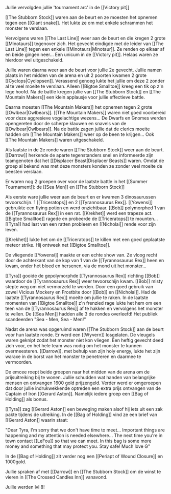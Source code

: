 Jullie vervolgden jullie 'tournament arc' in de [[Victory pit]]

[[The Stubborn Stock]] waren aan de beurt en ze moesten het opnemen tegen een [[Giant snake]]. Het lukte ze om met enkele schrammen het monster te verslaan.

Vervolgens waren [[The Last Line]] weer aan de beurt en die kregen 2 grote [[Minotaurs]] tegenover zich. Het gevecht eindigde met de leider van [[The Last Line]] tegen een enkele [[Minotaurs|Minotaur]]. Ze renden op elkaar af en beide gingen neer... Een unicum in de [[Victory pit]]. Helaas waren ze hierdoor wel uitgeschakeld.

Jullie waren daarna weer aan de beurt voor jullie 2e gevecht. Jullie namen plaats in het midden van de arena en uit 2 poorten kwamen 2 grote [[Cyclops|Cyclopsen]]. Verassend genoeg lukte het jullie om deze 2 zonder al te veel moeite te verslaan. Alleen [[Bigtoe Smalltoe]] kreeg een tik op z'n lege hoofd. Na de battle kregen jullie van [[The Stubborn Stock]] en [[The Mountain Makers]] een klein applausje voor jullie effectieve battle.

Daarna moesten [[The Mountain Makers]] het opnemen tegen 2 grote [[Owlbear|Owlbears]]. [[The Mountain Makers]] waren niet goed voorbereid voor deze aggresieve vogelachtige wezens... De Dwarfs en Gnomes werden opengereten door de scherpe klauwen en snavels van de [[Owlbear|Owlbears]]. Na de battle zagen jullie dat de clerics moeite hadden om [[The Mountain Makers]] weer op de been te krijgen... Ook [[The Mountain Makers]] waren uitgeschakeld.

Als laatste in de 2e ronde waren [[The Stubborn Stock]] weer aan de beurt. [[Darrow]] herkende de aparte tegenstanders snel en informeerde zijn teamgenoten dat het [[Displacer Beast|Displacer Beasts]] waren. Omdat de groep al bekend was met deze monsters konden ze zonder veel moeite de beesten verslaan.

Er waren nog 2 groepen over voor de laatste battle in het [[Summer Tournament]]: de [[Sea Men]] en [[The Stubborn Stock]]

Als eerste ware jullie weer aan de beurt en er kwamen 3 dinosaurussen tevoorschijn. 1 [[Triceratops]] en 2 [[Tyrannosaurus Rex]]. [[Yowensi]] gebruikte een flying potion en werd onzichtbaar. [[Bob]] polymorphed 1 van de [[Tyrannosaurus Rex]] in een rat. [[Krekhet]] werd een trapeze act. [[Bigtoe Smalltoe]] ragede en probeerde de [[Triceratops]] te mounten... [[Tyra]] had last van een ratten probleem en [[Nicholai]] rende voor zijn leven.

[[Krekhet]] lukte het om de [[Triceratops]] te killen met een goed geplaatste meteor strike. Hij ontweek net [[Bigtoe Smalltoe]].

De vliegende [[Yowensi]] maakte er een echte show van. Ze vloog recht door de achterkant van de kop van 1 van de [[Tyrannosaurus Rex]]  heen en kwam, onder het bloed en hersenen, via de mond uit het monster...

[[Tyra]] gooide de gepolymorphde [[Tyrannosaurus Rex]] richting [[Bob]] waardoor de [[Tyrannosaurus Rex]] weer tevoorschijn kwam. [[Bob]] misty stepte weg om niet vermorzeld te worden. Door een goed gebruik van zowel Vicious Mockery en Frostbite door [[Bob]] en [[Nicholai]]. Had de laatste [[Tyrannosaurus Rex]] moeite om jullie te raken. In de laatste momenten van [[Bigtoe Smalltoe]] z'n frenzied rage lukte het hem om een teen van de [[Tyrannosaurus Rex]] af te hakken en vervolgens het monster te vellen. De [[Sea Men]] hadden alle 3 de rondes overleefd! Het publiek scandeerden "Sea - Men, Sea - Men!"

Nadat de arena was opgeruimd waren [[The Stubborn Stock]] aan de beurt voor hun laatste ronde. Er werd een [[Wyvern]] losgelaten. De vleugels waren geknipt zodat het monster niet kon vliegen. Een heftig gevecht deed zich voor, en het hele team was nodig om het monster te kunnen overmeesteren. [[Darrow]], met behulp van zijn holy energy, lukte het zijn waraxe in de borst van het monster te penetreren en daarmee te vermoorden. 

De emcee roept beide groepen naar het midden van de arena om de prijsuitreiking bij te wonen. Jullie schudden wat handen van belangrijke mensen en ontvangen 1600 gold prijzengeld. Verder werd er omgeroepen dat door jullie indrukwekkende optreden een extra prijs ontvangen van de Captain of Iron [[Gerard Aston]]. Namelijk iedere groep een [[Bag of Holding]] als bonus. 

[[Tyra]] zag [[Gerard Aston]] een beweging maken alsof hij iets uit een zak pakte tijdens de uitreiking. In de [[Bag of Holding]] vind ze een brief van [[Gerard Aston]] waarin staat:

"Dear Tyra, I'm sorry that we don't have time to meet... Important things are happening and my attention is needed elsewhere... The next time you're in town contact [[LeFou]] so that we can meet. In this bag is some more money and something that may protect you. Stay safe! Much love G"

In de [[Bag of Holding]] zit verder nog een [[Periapt of Wound Closure]] en 1000gold.

Jullie spraken af met [[Darrow]] en [[The Stubborn Stock]] om de winst te vieren in [[The Crossed Candles Inn]] vanavond.

Jullie werden lvl 8!







